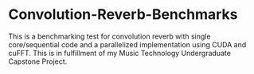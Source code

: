 # Convolution-Reverb-Benchmarks
This is a benchmarking test for convolution reverb with single core/sequential code and a parallelized implementation using CUDA and cuFFT. This is in fulfillment of my Music Technology Undergraduate Capstone Project.
